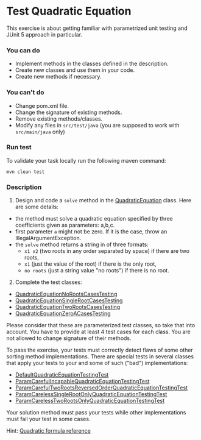 # Test Quadratic Equation

This exercise is about getting familiar with parametrized unit testing and JUnit 5 approach in particular.

### You can do

- Implement methods in the classes defined in the description.
- Create new classes and use them in your code.
- Create new methods if necessary.

### You can't do

- Change pom.xml file.
- Change the signature of existing methods.
- Remove existing methods/classes.
- Modify any files in `src/test/java` (you are supposed to work with `src/main/java` only)

### Run test
To validate your task locally run the following maven command:

`mvn clean test`

### Description

1. Design and code a `solve` method in the [QuadraticEquation](src/main/java/com/epam/rd/autotasks/QuadraticEquation.java) class.
Here are some details:
- the method must solve a quadratic equation specified by three coefficients given as parameters: a,b,c.
- first parameter `a` might not be zero. If it is the case, throw an IllegalArgumentException.
- the `solve` method returns a string in of three formats:
    - `x1 x2` (two roots in any order separated by space) if there are two roots,
    - `x1` (just the value of the root) if there is the only root,
    - `no roots` (just a string value "no roots") if there is no root.

2. Complete the test classes:
- [QuadraticEquationNoRootsCasesTesting](src/main/java/com/epam/rd/autotasks/QuadraticEquationNoRootsCasesTesting.java)
- [QuadraticEquationSingleRootCasesTesting](src/main/java/com/epam/rd/autotasks/QuadraticEquationSingleRootCasesTesting.java)
- [QuadraticEquationTwoRootsCasesTesting](src/main/java/com/epam/rd/autotasks/QuadraticEquationTwoRootsCasesTesting.java)
- [QuadraticEquationZeroACasesTesting](src/main/java/com/epam/rd/autotasks/QuadraticEquationZeroACasesTesting.java)

Please consider that these are parameterized test classes, so take that into account. You have to provide at least 4 test cases for each class.
You are not allowed to change signature of their methods.

To pass the exercise, your tests must correctly detect flaws of some other sorting method implementations.
There are special tests in several classes that apply your tests to your and some of such ("bad") implementations:
- [DefaultQuadraticEquationTestingTest](src/test/java/com/epam/rd/autotasks/DefaultQuadraticEquationTestingTest.java)
- [ParamCarefulIncapableQuadraticEquationTestingTest](src/test/java/com/epam/rd/autotasks/ParamCarefulIncapableQuadraticEquationTestingTest.java)
- [ParamCarefulTwoRootsReversedOrderQuadraticEquationTestingTest](src/test/java/com/epam/rd/autotasks/ParamCarefulTwoRootsReversedOrderQuadraticEquationTestingTest.java)
- [ParamCarelessSingleRootOnlyQuadraticEquationTestingTest](src/test/java/com/epam/rd/autotasks/ParamCarelessSingleRootOnlyQuadraticEquationTestingTest.java)
- [ParamCarelessTwoRootsOnlyQuadraticEquationTestingTest](src/test/java/com/epam/rd/autotasks/ParamCarelessTwoRootsOnlyQuadraticEquationTestingTest.java)

Your solution method must pass your tests while other implementations must fail your test in some cases.

Hint: [Quadratic formula reference](https://en.wikipedia.org/wiki/Quadratic_formula)
